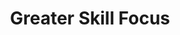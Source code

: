 ---
title: "Greater Skill Focus"

feat:
  types: ["General"]
  prerequisite: |
    Skill Focus in the selected skill, Improved Skill Focus in the selected skill, 18 ranks in the selected skill, Primary attribute for the skill 18.
  benefit: |
    You gain a +6 bonus to checks using the selected skill. This bonus stacks with the ones received from Skill Focus and Improved Skill Focus.
  special: |
    You can gain this feat multiple times. Its effects do not stack. Each time you take the feat, it applies to a new skill.
---